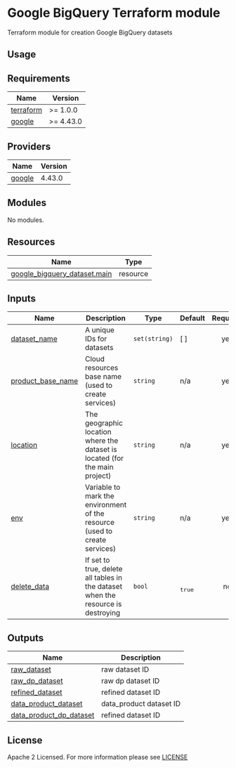 # Google BigQuery Terraform module
Terraform module for creation Google BigQuery datasets

## Usage

<!-- BEGIN_TF_DOCS -->
## Requirements
| Name                                                                      | Version   |
| ------------------------------------------------------------------------- | --------- |
| <a name="requirement_terraform"></a> [terraform](#requirement\_terraform) | >= 1.0.0  |
| <a name="requirement_google"></a> [google](#requirement\_google)          | >= 4.43.0 |

## Providers
| Name                                                       | Version |
| ---------------------------------------------------------- | ------- |
| <a name="provider_google"></a> [google](#provider\_google) | 4.43.0  |

## Modules
No modules.

## Resources
| Name                                                                                                                            | Type     |
| ------------------------------------------------------------------------------------------------------------------------------- | -------- |
| [google_bigquery_dataset.main](https://registry.terraform.io/providers/hashicorp/google/latest/docs/resources/bigquery_dataset) | resource |

## Inputs
| Name                                                                                      | Description                                                                      | Type          | Default             | Required |
| ----------------------------------------------------------------------------------------- | -------------------------------------------------------------------------------- | ------------- | ------------------- | :------: |
| <a name="input_dataset_name"></a> [dataset\_name](#input\_dataset\_name)                  | A unique IDs for datasets                                                        | `set(string)` | [ ]                 |   yes    |
| <a name="input_product_base_name"></a> [product\_base\_name](#input\_product\_base\_name) | Cloud resources base name (used to create services)                              | `string`      | n/a                 |   yes    |
| <a name="input_location"></a> [location](#input\_location)                                | The geographic location where the dataset is located (for the main project)      | `string`      | n/a                 |   yes    |
| <a name="input_env"></a> [env](#input\_env)                                               | Variable to mark the environment of the resource (used to create services)       | `string`      | n/a                 |   yes    |
| <a name="input_delete_data"></a> [delete\_data](#input\_delete\_data)                     | If set to true, delete all tables in the dataset when the resource is destroying | `bool`        | <pre><br>true</pre> |    no    |

## Outputs
| Name                                                                                                            | Description             |
| --------------------------------------------------------------------------------------------------------------- | ----------------------- |
| <a name="output_raw_dataset"></a> [raw\_dataset](#output\_raw\_dataset)                                         | raw dataset ID          |
| <a name="output_raw_dp_dataset"></a> [raw\_dp\_dataset](#output\_raw\_dp\_dataset)                              | raw dp dataset ID       |
| <a name="output_refined_dataset"></a> [refined\_dataset](#output\_refined\_dataset)                             | refined dataset ID      |
| <a name="output_data_product_dataset"></a> [data\_product\_dataset](#output\_data\_product\_dataset)            | data_product dataset ID |
| <a name="output_data_product_dp_dataset"></a> [data\_product\_dp\_dataset](#output\_data\_product\_dp\_dataset) | refined dataset ID      |

<!-- END_TF_DOCS -->

## License
Apache 2 Licensed. For more information please see [LICENSE](https://github.com/data-platform-hq/terraform-google-bigquery/blob/main/LICENSE)